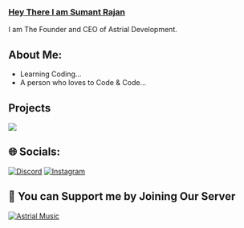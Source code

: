 ### [Hey There I am Sumant Rajan](https://discord.gg/kSwwUD8RDe)

<!-- <a href="https://discord.com/users/1203569730385084476">
<img src="https://discord.c99.nl/widget/theme-3/762146129927340052.png" alt="Discord"/>
</a> -->

I am The Founder and CEO of Astrial Development.

## About Me:

- Learning Coding...
- A person who loves to Code & Code...

## Projects
<a href = "https://discord.gg/kSwwUD8RDe">
<img src="https://capsule-render.vercel.app/api?type=waving&color=0:EEFF00,100:a82da8&animation=blink&height=150&reversal=tru&width=100&theme=gruvbox&section=header&text=Astrial&fontColor=ff6801&fontSize=75&fontAlignY=39" />
</a>

## 🌐 Socials:
[![Discord](https://img.shields.io/badge/Discord-%237289DA.svg?logo=discord&logoColor=white)](https://discord.com/users/1203569730385084476) [![Instagram](https://img.shields.io/badge/Instagram-%23E4405F.svg?logo=Instagram&logoColor=white)](https://instagram.com/rajan_.sumant) 


  ## 🤞 You can Support me by Joining Our Server
  [![Astrial Music]([https://images-ext-1.discordapp.net/external/-WMaoq7-Arf2teVHTF1KTjWWUx85N-JPr1EEASiwhws/%3Fsize%3D2048/https/cdn.discordapp.com/avatars/1131938711639183363/2841a42e18acbd5a5c17900195a0b531.webp?format=webp&width=571&height=571])](https://discord.gg/kSwwUD8RDe) 
